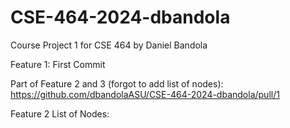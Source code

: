 # CSE-464-2024-dbandola
Course Project 1 for CSE 464 by Daniel Bandola


Feature 1: First Commit

Part of Feature 2 and 3 (forgot to add list of nodes): https://github.com/dbandolaASU/CSE-464-2024-dbandola/pull/1

Feature 2 List of Nodes: 
